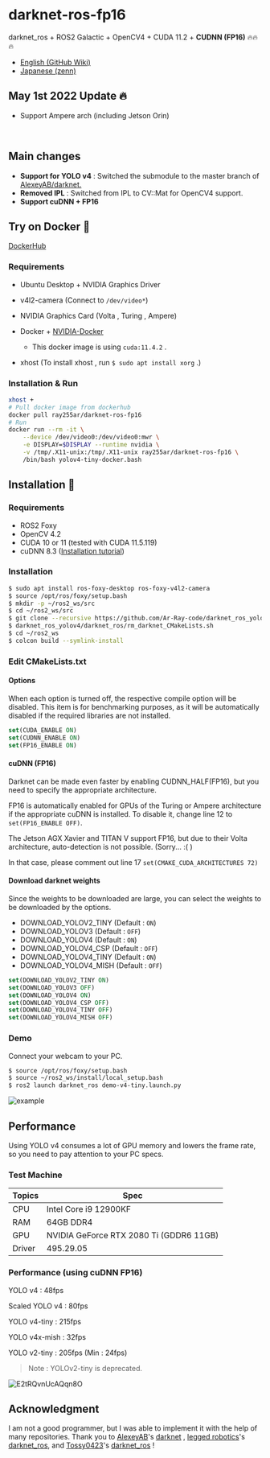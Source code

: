 # darknet-ros-fp16

darknet_ros + ROS2 Galactic + OpenCV4 + CUDA 11.2 + __CUDNN (FP16)__ :fire::fire::fire:

- [English (GitHub Wiki)](https://github.com/Ar-Ray-code/darknet_ros_fp16/wiki/Darknet_ros_FP16-Report-(1.3x-faster)-%F0%9F%94%A5)
- [Japanese (zenn)](https://zenn.dev/array/articles/4c82fc8382e62d)

## May 1st 2022 Update :fire:

- Support Ampere arch (including Jetson Orin)

<br>

## Main changes

- __Support for YOLO v4__ : Switched the submodule to the master branch of [AlexeyAB/darknet.](https://github.com/AlexeyAB/darknet)
- __Removed IPL__ : Switched from IPL to CV::Mat for OpenCV4 support.
- __Support cuDNN + FP16__

## Try on Docker :whale:

[DockerHub](https://hub.docker.com/r/ray255ar/darknet-ros-fp16)

### Requirements

- Ubuntu Desktop + NVIDIA Graphics Driver
- v4l2-camera (Connect to `/dev/video*`)
- NVIDIA Graphics Card (Volta , Turing , Ampere) 
- Docker + [NVIDIA-Docker](https://github.com/NVIDIA/nvidia-docker) 
  - This docker image is using `cuda:11.4.2` .

- xhost (To install xhost , run `$ sudo apt install xorg` .)

### Installation & Run

```bash
xhost +
# Pull docker image from dockerhub
docker pull ray255ar/darknet-ros-fp16
# Run 
docker run --rm -it \
	--device /dev/video0:/dev/video0:mwr \
	-e DISPLAY=$DISPLAY --runtime nvidia \
	-v /tmp/.X11-unix:/tmp/.X11-unix ray255ar/darknet-ros-fp16 \
    /bin/bash yolov4-tiny-docker.bash
```



## Installation :turtle:

### Requirements
- ROS2 Foxy
- OpenCV 4.2
- CUDA 10 or 11 (tested with CUDA 11.5.119)
- cuDNN 8.3 ([Installation tutorial](https://docs.nvidia.com/deeplearning/cudnn/install-guide/index.html))

### Installation
```bash
$ sudo apt install ros-foxy-desktop ros-foxy-v4l2-camera
$ source /opt/ros/foxy/setup.bash
$ mkdir -p ~/ros2_ws/src
$ cd ~/ros2_ws/src
$ git clone --recursive https://github.com/Ar-Ray-code/darknet_ros_yolov4.git
$ darknet_ros_yolov4/darknet_ros/rm_darknet_CMakeLists.sh
$ cd ~/ros2_ws
$ colcon build --symlink-install
```
### Edit CMakeLists.txt

#### Options

When each option is turned off, the respective compile option will be disabled. This item is for benchmarking purposes, as it will be automatically disabled if the required libraries are not installed.

```cmake
set(CUDA_ENABLE ON)
set(CUDNN_ENABLE ON)
set(FP16_ENABLE ON)
```

#### cuDNN (FP16)

Darknet can be made even faster by enabling CUDNN_HALF(FP16), but you need to specify the appropriate architecture. 

FP16 is automatically enabled for GPUs of the Turing or Ampere architecture if the appropriate cuDNN is installed. To disable it, change line 12 to `set(FP16_ENABLE OFF)`.

The Jetson AGX Xavier and TITAN V support FP16, but due to their Volta architecture, auto-detection is not possible. (Sorry... :( )

In that case, please comment out line 17 `set(CMAKE_CUDA_ARCHITECTURES 72)`

#### Download darknet weights

Since the weights to be downloaded are large, you can select the weights to be downloaded by the options.

- DOWNLOAD_YOLOV2_TINY (Default : `ON`)
- DOWNLOAD_YOLOV3 (Default : `OFF`)
- DOWNLOAD_YOLOV4 (Default : `ON`)
- DOWNLOAD_YOLOV4_CSP (Default : `OFF`)
- DOWNLOAD_YOLOV4_TINY (Default : `ON`)
- DOWNLOAD_YOLOV4_MISH (Default : `OFF`)

```cmake
set(DOWNLOAD_YOLOV2_TINY ON)
set(DOWNLOAD_YOLOV3 OFF)
set(DOWNLOAD_YOLOV4 ON)
set(DOWNLOAD_YOLOV4_CSP OFF)
set(DOWNLOAD_YOLOV4_TINY OFF)
set(DOWNLOAD_YOLOV4_MISH OFF)
```



### Demo

Connect your webcam to your PC.

```bash
$ source /opt/ros/foxy/setup.bash
$ source ~/ros2_ws/install/local_setup.bash
$ ros2 launch darknet_ros demo-v4-tiny.launch.py
```

![example](https://user-images.githubusercontent.com/67567093/117596596-a2c8db00-b17e-11eb-90f9-146212e64567.png)



## Performance

Using YOLO v4 consumes a lot of GPU memory and lowers the frame rate, so you need to pay attention to your PC specs.

### Test Machine

| Topics | Spec                                    |
| ------ | --------------------------------------- |
| CPU    | Intel Core i9 12900KF                   |
| RAM    | 64GB DDR4                               |
| GPU    | NVIDIA GeForce RTX 2080 Ti (GDDR6 11GB) |
| Driver | 495.29.05                               |

### Performance (using cuDNN FP16)

YOLO v4 : 48fps

Scaled YOLO v4 : 80fps

YOLO v4-tiny : 215fps

YOLO v4x-mish : 32fps

YOLO v2-tiny : 205fps (Min : 24fps)

> Note : YOLOv2-tiny is deprecated.

![E2tRQvnUcAQqn8O](https://user-images.githubusercontent.com/67567093/121984014-35d3e100-cdcd-11eb-9959-b1063a9a0b2b.jpeg)



## Acknowledgment
 I am not a good programmer, but I was able to implement it with the help of many repositories. Thank you to [AlexeyAB](https://github.com/AlexeyAB)'s [darknet](https://github.com/AlexeyAB/darknet) , [legged robotics](https://github.com/leggedrobotics)'s [darknet_ros](https://github.com/leggedrobotics/darknet_ros), and [Tossy0423](https://github.com/Tossy0423/)'s [darknet_ros](https://github.com/Tossy0423/yolov4-for-darknet_ros/) !
